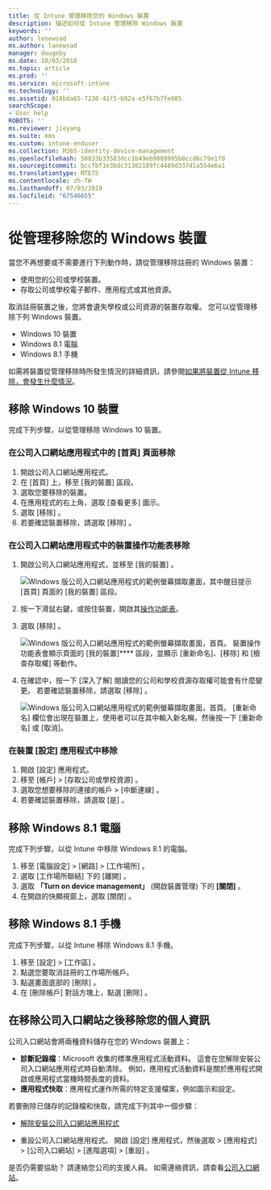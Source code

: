 ```yaml
---
title: 從 Intune 管理移除您的 Windows 裝置
description: 描述如何從 Intune 管理移除 Windows 裝置
keywords: ''
author: lenewsad
ms.author: lanewsad
manager: dougeby
ms.date: 10/03/2018
ms.topic: article
ms.prod: ''
ms.service: microsoft-intune
ms.technology: ''
ms.assetid: 018bda65-7238-41f5-b92a-e5f67b7fe085
searchScope:
- User help
ROBOTS: ''
ms.reviewer: jieyang
ms.suite: ems
ms.custom: intune-enduser
ms.collection: M365-identity-device-management
ms.openlocfilehash: 50833b33583dcc1b49eb9009995b8ccd6c79e1f0
ms.sourcegitcommit: bccfbf1e3bdc31382189fc4489d337d1a554e6a1
ms.translationtype: MTE75
ms.contentlocale: zh-TW
ms.lasthandoff: 07/03/2019
ms.locfileid: "67546655"
---
```

# <a name="remove-your-windows-device-from-management"></a>從管理移除您的 Windows 裝置

當您不再想要或不需要進行下列動作時，請從管理移除註冊的 Windows 裝置：  
* 使用您的公司或學校裝置。 
* 存取公司或學校電子郵件、應用程式或其他資源。

取消註冊裝置之後，您將會遺失學校或公司資源的裝置存取權。 您可以從管理移除下列 Windows 裝置。  
* Windows 10 裝置 
* Windows 8.1 電腦
* Windows 8.1 手機
 
如需將裝置從管理移除時所發生情況的詳細資訊，請參閱[如果將裝置從 Intune 移除，會發生什麼情況](what-happens-if-you-unenroll-your-device-from-intune-windows.md)。  

## <a name="remove-your-windows-10-device"></a>移除 Windows 10 裝置
完成下列步驟，以從管理移除 Windows 10 裝置。

### <a name="remove-in-company-portal-app-home-page"></a>在公司入口網站應用程式中的 [首頁]  頁面移除  

1. 開啟公司入口網站應用程式。
2. 在 [首頁]  上，移至 [我的裝置]  區段。
3. 選取您要移除的裝置。
3. 在應用程式的右上角，選取 [查看更多]  圖示。
4. 選取 [移除]  。 
5. 若要確認裝置移除，請選取 [移除]  。  

### <a name="remove-in-company-portal-app-device-context-menu"></a>在公司入口網站應用程式中的裝置操作功能表移除  

1. 開啟公司入口網站應用程式，並移至 [我的裝置]  。

    ![Windows 版公司入口網站應用程式的範例螢幕擷取畫面，其中醒目提示 [首頁] 頁面的 [我的裝置] 區段。](./media/1809_CheckAccess_Context_Select_Device.png)

2. 按一下滑鼠右鍵，或按住裝置，開啟其[操作功能表](https://docs.microsoft.com//windows/uwp/design/controls-and-patterns/menus)。  

3. 選取 [移除]  。  

    ![Windows 版公司入口網站應用程式的範例螢幕擷取畫面，首頁。 裝置操作功能表會顯示頁面的 [我的裝置]**** 區段，並顯示 [重新命名]、[移除] 和 [檢查存取權] 等動作。](./media/1809_DeviceContextMenu_Windows_CP.png)  

5. 在確認中，按一下 [深入了解]  閱讀您的公司和學校資源存取權可能會有什麼變更。 若要確認裝置移除，請選取 [移除]  。   

     ![Windows 版公司入口網站應用程式的範例螢幕擷取畫面，首頁。 [重新命名] 欄位會出現在裝置上，使用者可以在其中輸入新名稱，然後按一下 [重新命名] 或 [取消]。](./media/1808_RemoveDevice_Popup.png)  


### <a name="remove-in-device-settings-app"></a>在裝置 [設定] 應用程式中移除
1. 開啟 [設定] 應用程式。 
2. 移至 [帳戶]   > [存取公司或學校資源]  。
3. 選取您想要移除的連接的帳戶 > [中斷連線]  。
4. 若要確認裝置移除，請選取 [是]  。

## <a name="remove-your-windows-81-computer"></a>移除 Windows 8.1 電腦
完成下列步驟，以從 Intune 中移除 Windows 8.1 的電腦。

1. 移至 [電腦設定]   > [網路]   > [工作場所]  。
2. 選取 [工作場所聯結]  下的 [離開]  。
3. 選取 **「Turn on device management」** \(開啟裝置管理) 下的 **[關閉]** 。
4. 在開啟的快顯視窗上，選取 [關閉]  。

## <a name="remove-your-windows-81-phone"></a>移除 Windows 8.1 手機
完成下列步驟，以從 Intune 移除 Windows 8.1 手機。

1. 移至 [設定]   > [工作區]  。
2. 點選您要取消註冊的工作場所帳戶。
3. 點選畫面底部的 [刪除]  。
4. 在 [刪除帳戶]  對話方塊上，點選 [刪除]  。  
## <a name="removing-your-personal-information-after-removing-the-company-portal"></a>在移除公司入口網站之後移除您的個人資訊  

公司入口網站會將兩種資料儲存在您的 Windows 裝置上：

- **診斷記錄檔**：Microsoft 收集的標準應用程式活動資料。 這會在您解除安裝公司入口網站應用程式時自動清除。 例如，應用程式活動資料是關於應用程式開啟或應用程式當機時間長度的資料。
- **應用程式快取**：應用程式運作所需的特定支援檔案，例如圖示和設定。

若要刪除已儲存的記錄檔和快取，請完成下列其中一個步驟：

* [解除安裝公司入口網站應用程式](https://support.microsoft.com/help/4028003/windows-10-uninstall-apps-and-programs) 

* 重設公司入口網站應用程式。 開啟 [設定]  應用程式，然後選取 > [應用程式]   > [公司入口網站]   > [進階選項]   > [重設]  。 

是否仍需要協助？ 請連絡您公司的支援人員。 如需連絡資訊，請查看[公司入口網站](https://go.microsoft.com/fwlink/?linkid=2010980)。
